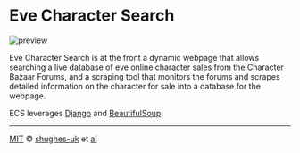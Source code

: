 # Eve Character Search

![preview](https://cloud.githubusercontent.com/assets/546891/17384760/d1005850-59a3-11e6-93e0-8efb915ef035.png")

Eve Character Search is at the front a dynamic webpage that allows searching a live database of eve online character sales from the Character Bazaar Forums, and a scraping tool that monitors the forums and scrapes detailed information on the character for sale into a database for the webpage.

ECS leverages [Django][django] and [BeautifulSoup][beautifulsoup].


---

[MIT][mit] © [shughes-uk][author] et [al][contributors]

[mit]:              http://opensource.org/licenses/MIT
[author]:           http://github.com/shughes-uk
[contributors]:     https://github.com/shughes-uk/EveCharacer/graphs/contributors
[django]:           https://github.com/django/django
[beautifulsoup]:    https://www.crummy.com/software/BeautifulSoup/
